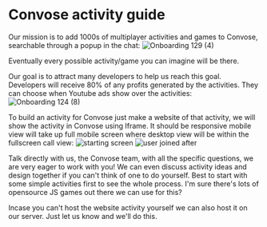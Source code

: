 # Convose activity guide

Our mission is to add 1000s of multiplayer activities and games to Convose, searchable through a popup in the chat:
![Onboarding 129 (4)](https://github.com/convose1/convose-activities/assets/20860711/bc3fc657-383a-4720-bd32-b444e5490e2b)

Eventually every possible activity/game you can imagine will be there. 

Our goal is to attract many developers to help us reach this goal. Developers will receive 80% of any profits generated by the activities. They can choose when Youtube ads show over the activities:
![Onboarding 124 (8)](https://github.com/convose1/convose-activities/assets/20860711/5c056e32-2ca9-4d2f-a6f6-190d078ae17c)

To build an activity for Convose just make a website of that activity, we will show the activity in Convose using Iframe. It should be responsive mobile view will take up full mobile screen where desktop view will be within the fullscreen call view: 
 ![starting screen](https://github.com/convose1/convose-activities/assets/20860711/5356eb4d-4ad3-4e68-9e58-a7646e6054c8)
![user joined after](https://github.com/convose1/convose-activities/assets/20860711/36c4f99f-5479-41e2-accb-37db7dc3bd6b)


Talk directly with us, the Convose team, with all the specific questions, we are very eager to work with you! We can even discuss activity ideas and design together if you can't think of one to do yourself. Best to start with some simple activities first to see the whole process. I'm sure there's lots of opensource JS games out there we can use for this?

Incase you can't host the website activity yourself we can also host it on our server. Just let us know and we'll do this. 
